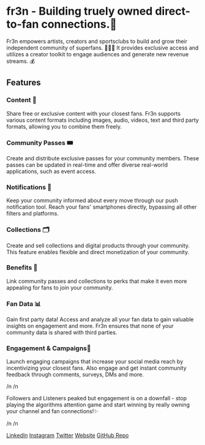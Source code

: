 # fr3n - Building truely owned direct-to-fan connections.🚀

Fr3n empowers artists, creators and sportsclubs to build and grow their independent community of superfans. 🎨🎵🏀 It provides exclusive access and utilizes a creator toolkit to engage audiences and generate new revenue streams. 💰

## Features

### Content 📸
Share free or exclusive content with your closest fans. Fr3n supports various content formats including images, audio, videos, text and third party formats, allowing you to combine them freely.

### Community Passes 🎟️
Create and distribute exclusive passes for your community members. These passes can be updated in real-time and offer diverse real-world applications, such as event access.

### Notifications 📱
Keep your community informed about every move through our push notification tool. Reach your fans' smartphones directly, bypassing all other filters and platforms.

### Collections 🗂️
Create and sell collections and digital products through your community. This feature enables flexible and direct monetization of your community.

### Benefits 🎁
Link community passes and collections to perks that make it even more appealing for fans to join your community.

### Fan Data 📊
Gain first party data! Access and analyze all your fan data to gain valuable insights on engagement and more. Fr3n ensures that none of your community data is shared with third parties.

### Engagement & Campaigns💬
Launch engaging campaigns that increase your social media reach by incentivizing your closest fans. Also engage and get instant community feedback through comments, surveys, DMs and more.

/n
/n

Followers and Listeners peaked but engagement is on a downfall - stop playing the algorithms attention game and start winning by really owning your channel and fan connections!✨

/n
/n


<a href="https://www.linkedin.com/company/fr3n">LinkedIn</a>
<a href="https://www.instagram.com/fr3n.tech/">Instagram</a>
<a href="https://twitter.com/FR3N_tech">Twitter</a>
<a href="https://fr3n.tech/">Website</a>
<a href="https://github.com/jakobfwerner/fr3n-frontend">GitHub Repo</a>
